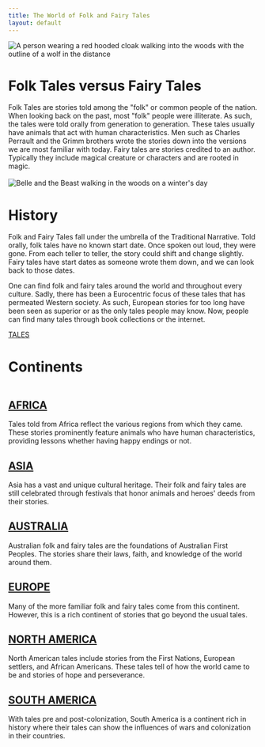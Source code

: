 ```yaml
---
title: The World of Folk and Fairy Tales
layout: default
---
```

<div class="summary right"><img src="{{"/assets/images/beware.jpg" | relative_url}}" alt="A person wearing a red hooded cloak walking into the woods with the outline of a wolf in the distance">
<h1>Folk Tales versus Fairy Tales</h1>
Folk Tales are stories told among the "folk" or common people of the nation. When looking back on the past, most "folk" people were illiterate. As such, the tales were told orally from generation to generation. These tales usually have animals that act with human characteristics. Men such as Charles Perrault and the Grimm brothers wrote the stories down into the versions we are most familiar with today. Fairy tales are stories credited to an author. Typically they include magical creature or characters and are rooted in magic.</div>

<br>

<div class="summary left"><img src="{{"/assets/images/winter_walk.jpg" | relative_url}}" alt="Belle and the Beast walking in the woods on a winter's day">
<h1>History</h1>
Folk and Fairy Tales fall under the umbrella of the Traditional Narrative.
Told orally, folk tales have no known start date. Once spoken out loud, they were gone. From each teller to teller, the story could shift and change slightly. Fairy tales have start dates as someone wrote them down, and we can look back to those dates.

One can find folk and fairy tales around the world and throughout every culture. Sadly, there has been a Eurocentric focus of these tales that has permeated Western society. As such, European stories for too long have been seen as superior or as the only tales people may know. Now, people can find many tales through book collections or the internet.</div>

<a href="{{'/tales/' | relative_url}}">TALES</a>

<h1>Continents</h1>

<div class="row">
<div class="column">
  <div class="container africa">
    <div class="centered"><h2><a href="{{'/africa/' | relative_url}}">AFRICA</a></h2>Tales told from Africa reflect the various regions from which they came. These stories prominently feature animals who have human characteristics, providing lessons whether having happy endings or not.</div>
  </div>
  </div>
<div class="column">
  <div class="container asia">
    <div class="centered"><h2><a href="{{'/asia/' | relative_url}}">ASIA</a></h2>Asia has a vast and unique cultural heritage. Their folk and fairy tales are still celebrated through festivals that honor animals and heroes' deeds from their stories.</div>
  </div>
  </div>
</div>

<div class="row">
<div class="column">
  <div class="container australia">
    <div class="centered"><h2><a href="{{'/australia/' | relative_url}}">AUSTRALIA</a></h2>Australian folk and fairy tales are the foundations of Australian First Peoples. The stories share their laws, faith, and knowledge of the world around them.</div>
  </div>
  </div>

<div class="column">
  <div class="container europe">
    <div class="centered"><h2><a href="{{'/europe/' | relative_url}}">EUROPE</a></h2>Many of the more familiar folk and fairy tales come from this continent. However, this is a rich continent of stories that go beyond the usual tales.</div>
  </div>
  </div>
</div>

<div class="row">
<div class="column">
  <div class="container northamerica">
    <div class="centered"><h2><a href="{{'/northamerica/' | relative_url}}">NORTH AMERICA</a></h2>North American tales include stories from the First Nations, European settlers, and African Americans. These tales tell of how the world came to be and stories of hope and perseverance.</div>
  </div>
  </div>

<div class="column">
  <div class="container southamerica">
    <div class="centered"><h2><a href="{{'/southamerica/' | relative_url}}">SOUTH AMERICA</a></h2>With tales pre and post-colonization, South America is a continent rich in history where their tales can show the influences of wars and colonization in their countries.</div>
  </div>
  </div>
</div>
